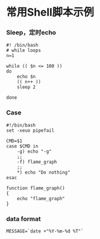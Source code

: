 

# 常用Shell脚本示例

### Sleep，定时echo

```shell
#! /bin/bash
# while loops
n=1

while (( $n <= 100 ))
do
    echo $n
    (( n++ ))
    sleep 2

done
```

### Case

```shell
#!/bin/bash
set -xeuo pipefail

CMD=$1
case $CMD in
	-g) echo "-g"
	;;
	-f) flame_graph
	;;
	*) echo "Do nothing"
esac

function flame_graph()
{
	echo "flame_graph"
}
```

### data format

```shell
MESSAGE=`date +"%Y-%m-%d %T"`
```

